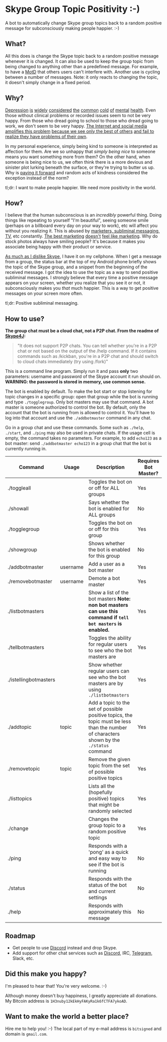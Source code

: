 # Skype Group Topic Positivity :-)

A bot to automatically change Skype group topics back to a random positive message for subconsciously making people happier. :-)

## What?

All this does is change the Skype topic back to a random positive message whenever it is changed. It can also be used to keep the group topic from being changed to anything other than a predefined message. For example, to have a [MotD](https://en.wikipedia.org/wiki/Motd_(Unix)) that others users can't interfere with. Another use is cycling between a number of messages. Note: it only reacts to changing the topic, it doesn't simply change in a fixed period.

## Why?

[Depression](http://www.nami.org/Learn-More/Mental-Health-By-the-Numbers) [is](http://www.healthline.com/health/depression/facts-statistics-infographic) [widely](http://www.nimh.nih.gov/health/statistics/prevalence/major-depression-among-adults.shtml) [considered](http://www.dbsalliance.org/site/PageServer?pagename=education_statistics_depression) [the](https://www.adaa.org/about-adaa/press-room/facts-statistics) [common](http://www.who.int/mediacentre/factsheets/fs369/en/) [cold](https://www.cdc.gov/mentalhealth/data_stats/depression.htm) [of](http://www.newsweek.com/nearly-1-5-americans-suffer-mental-illness-each-year-230608) [mental](http://www.huffingtonpost.com/2014/12/01/mental-illness-statistics_n_6193660.html) [health](http://jama.jamanetwork.com/article.aspx?articleid=196765). Even those without clinical problems or recorded issues seem to not be very happy. From those who dread going to school to those who dread going to work, we don't seem to be very happy. [The Internet and social media amplifies this problem](http://www.newyorker.com/tech/elements/how-facebook-makes-us-unhappy) [because we see only the best of others](http://www.independent.co.uk/voices/social-media-is-making-us-depressed-lets-learn-to-turn-it-off-a6974526.html) [and fail to realize they have problems of their own](http://www.bbc.co.uk/bbcthree/item/65c9fe04-4b3d-461b-a3ab-10d0d5f6d9b5).

In my personal experience, simply being kind to someone is interpreted as affection for them. Are we so unhappy that _simply being nice_ to someone means you want something more from them? On the other hand, when someone is being nice to us, we often think there is a more devious and sinister plot lurking beneath the surface, or they're trying to butter us up. Why is [paying it forward](https://en.wikipedia.org/wiki/Pay_it_forward) and random acts of kindness considered the exception instead of the norm?

tl;dr: I want to make people happier. We need more positivity in the world.

## How?

I believe that the human subconscious is an _incredibly_ powerful thing. Doing things like repeating to yourself "I'm beautiful", seeing someone smile (perhaps on a billboard every day on your way to work), etc will affect you without you realizing it. This is abused by [marketers, subliminal messaging, TV](https://www.youtube.com/watch?v=2xPvYgTvr8I), etc constantly. [The best marketing](https://www.ducttapemarketing.com/blog/outbound-marketing-impact/) [doesn't](http://blog.hubspot.com/marketing/good-marketing-brands-that-get-it-list) [feel like marketing](http://www.business2community.com/marketing/the-best-marketing-doesnt-feel-like-marketing-0148780). Why do stock photos always have smiling people? It's because it makes you associate being happy with their product or service.

[As much as I dislike Skype](https://discordapp.com/), I have it on my cellphone. When I get a message from a group, the status bar at the top of my Android phone briefly shows the topic of the Skype group, and a snippet from the beginning of the received message. I got the idea to use the topic as a way to send positive subliminal messages. I strongly believe that every time a positive message appears on your screen, whether you realize that you see it or not, it subconsciously makes you _that_ much happier. This is a way to get positive messages on your screen more often.

tl;dr: Positive subliminal messaging.

## How to use?

**The group chat must be a cloud chat, not a P2P chat. From the readme of [Skype4J](https://github.com/samczsun/Skype4J):**
> "It does not support P2P chats. You can tell whether you're in a P2P chat or not based on the output of the /help command. If it contains commands such as /kickban, you're in a P2P chat and should switch to cloud chats immediately (try using /fork)"

This is a command line program. Simply run it and pass **only** two parameters: username and password of the Skype account it run should on. **WARNING: the password is stored in memory, use common sense.**

The bot is enabled by default. To make the bot start or stop listening for topic changes in a specific group: open that group while the bot is running and type `./togglegroup`. Only bot masters may use that command. A bot master is someone authorized to control the bot. By default, only the account that the bot is running from is allowed to control it. You'll have to log into that account and use the `./addbotmaster` command in any chat.

Go in a group chat and use these commands. Some such as `./help`, `./start`, and `./ping` may also be used in private chats. If the usage cell is empty, the command takes no parameters. For example, to add `echo123` as a bot master: send `./addbotmaster echo123` in a group chat that the bot is currently running in.

| Command | Usage | Description | Requires Bot Master? |
|---------|-------|-------------|----------------------|
| ./toggleall |  | Toggles the bot on or off for ALL groups | Yes |
| ./showall |  | Says whether the bot is enabled for ALL groups | No |
| ./togglegroup |  | Toggles the bot on or off for this group | Yes |
| ./showgroup |  | Shows whether the bot is enabled for this group | No |
| ./addbotmaster | username | Add a user as a bot master | Yes |
| ./removebotmaster | username | Demote a bot master | Yes |
| ./listbotmasters |  | Show a list of the bot masters **Note: non bot masters can use this command if `tell bot masters` is enabled.** | Yes |
| ./tellbotmasters |  | Toggles the ability for regular users to see who the bot masters are | Yes |
| ./istellingbotmasters |  | Show whether regular users can see who the bot masters are by using `./listbotmasters` | Yes |
| ./addtopic | topic | Add a topic to the set of possible positive topics, the topic must be less than the number of characters shown by the `./status` command | Yes |
| ./removetopic | topic | Remove the given topic from the set of possible positive topics | Yes |
| ./listtopics |  | Lists all the (hopefully positive) topics that might be randomly selected | Yes |
| ./change |  | Changes the group topic to a random positive topic | Yes |
| ./ping |  | Responds with a 'pong' as a quick and easy way to see if the bot is running | No |
| ./status |  | Responds with the status of the bot and current settings | No |
| ./help |  | Responds with approximately this message | No |

## Roadmap
* Get people to use [Discord](https://discordapp.com/) instead and drop Skype.
* Add support for other chat services such as [Discord](https://discordapp.com/), IRC, [Telegram](https://telegram.org/), Slack, etc.

## Did this make you happy?
I'm pleased to hear that! You're very welcome. :-)

Although money doesn't buy happiness, I greatly appreciate all donations. My Bitcoin address is `1H3nuby12kEkHyFAKyRa1k6fCTFA7ykoAD`.

## Want to make the world a better place?
Hire me to help you! :-) The local part of my e-mail address is `bitsigned` and domain is `gmail.com`.
